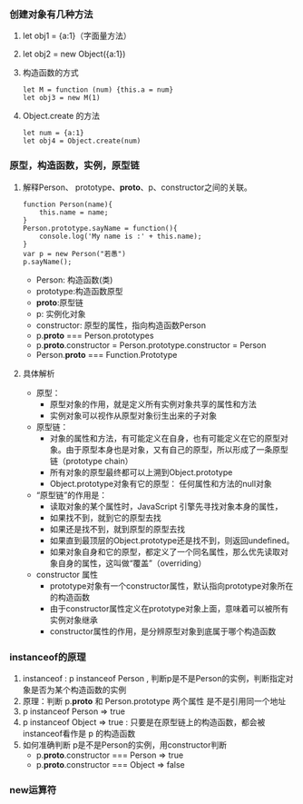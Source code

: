### 创建对象有几种方法
1. let obj1 = {a:1}（字面量方法）
2. let obj2 = new Object({a:1})
3. 构造函数的方式

    ```
    let M = function (num) {this.a = num}
    let obj3 = new M(1)
    ```
4. Object.create 的方法

    ```
    let num = {a:1}
    let obj4 = Object.create(num)
    ```
### 原型，构造函数，实例，原型链
1. 解释Person、 prototype、__proto__、p、constructor之间的关联。

    ```
    function Person(name){
        this.name = name;
    }
    Person.prototype.sayName = function(){
        console.log('My name is :' + this.name);
    }
    var p = new Person("若愚")
    p.sayName();
    ```
    - Person: 构造函数(类)
    - prototype:构造函数原型
    - __proto__:原型链
    - p: 实例化对象
    - constructor: 原型的属性，指向构造函数Person
    - p.__proto__ === Person.prototypes
    - p.__proto__.constructor = Person.prototype.constructor = Person
    - Person.__proto__ === Function.Prototype
    
2. 具体解析
    - 原型：
        - 原型对象的作用，就是定义所有实例对象共享的属性和方法
        - 实例对象可以视作从原型对象衍生出来的子对象
    - 原型链：
        - 对象的属性和方法，有可能定义在自身，也有可能定义在它的原型对象。由于原型本身也是对象，又有自己的原型，所以形成了一条原型链（prototype chain）
        - 所有对象的原型最终都可以上溯到Object.prototype
        - Object.prototype对象有它的原型： 任何属性和方法的null对象
    - “原型链”的作用是：
        - 读取对象的某个属性时，JavaScript 引擎先寻找对象本身的属性，
        - 如果找不到，就到它的原型去找
        - 如果还是找不到，就到原型的原型去找
        - 如果直到最顶层的Object.prototype还是找不到，则返回undefined。
        - 如果对象自身和它的原型，都定义了一个同名属性，那么优先读取对象自身的属性，这叫做“覆盖”（overriding）
    - constructor 属性
        - prototype对象有一个constructor属性，默认指向prototype对象所在的构造函数
        - 由于constructor属性定义在prototype对象上面，意味着可以被所有实例对象继承
        - constructor属性的作用，是分辨原型对象到底属于哪个构造函数
    
### instanceof的原理
1. instanceof : p instanceof Person , 判断p是不是Person的实例，判断指定对象是否为某个构造函数的实例
2. 原理：判断 p.__proto__ 和 Person.prototype 两个属性 是不是引用同一个地址
3. p instanceof Person => true
4. p instanceof Object => true : 只要是在原型链上的构造函数，都会被instanceof看作是 p 的构造函数 
5. 如何准确判断 p是不是Person的实例，用constructor判断
    - p.__proto__.constructor === Person =>   true
    - p.__proto__.constructor === Object =>   false 
### new运算符





